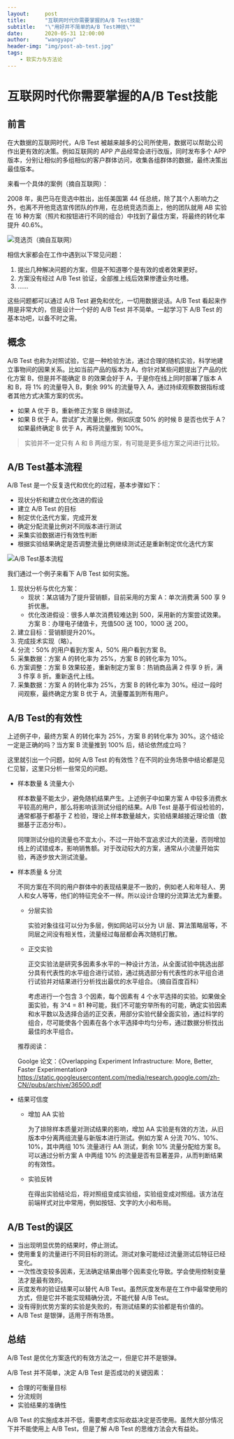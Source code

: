 ```yaml
---
layout:     post
title:      "互联网时代你需要掌握的A/B Test技能"
subtitle:   "\"用好并不简单的A/B Test神技\""
date:       2020-05-31 12:00:00
author:     "wangyapu"
header-img: "img/post-ab-test.jpg"
tags:
    - 软实力与方法论
---
```


# 互联网时代你需要掌握的A/B Test技能

## 前言

在大数据的互联网时代，A/B Test 被越来越多的公司所使用，数据可以帮助公司作出更有效的决策。例如互联网的 APP 产品经常会进行改版，同时发布多个 APP 版本，分别让相似的多组相似的客户群体访问，收集各组群体的数据，最终决策出最佳版本。

来看一个具体的案例（摘自互联网）：

2008 年，奥巴马在竞选中胜出，出任美国第 44 任总统，除了其个人影响力之外，也离不开他竞选宣传团队的作用，在总统竞选页面上，他的团队就用 AB 实验在 16 种方案（照片和按钮进行不同的组合）中找到了最佳方案，将最终的转化率提升 40.6%。

![竞选页（摘自互联网）](http://wangyapu.iocoder.cn/15937637485988.jpg)

相信大家都会在工作中遇到以下常见问题：

1. 提出几种解决问题的方案，但是不知道哪个是有效的或者效果更好。
2. 方案没有经过 A/B Test 验证，全部推上线后效果惨遭业务吐槽。
3. ......

这些问题都可以通过 A/B Test 避免和优化，一切用数据说话。A/B Test 看起来作用是非常大的，但是设计一个好的 A/B Test 并不简单。一起学习下 A/B Test 的基本功吧，以备不时之需。

## 概念

A/B Test 也称为对照试验，它是一种检验方法，通过合理的随机实验，科学地建立事物间的因果关系。比如当前产品的版本为 A，你针对某些问题提出了产品的优化方案 B，但是并不能确定 B 的效果会好于 A，于是你在线上同时部署了版本 A 和 B，将 1% 的流量导入 B，剩余 99% 的流量导入 A，通过持续观察数据指标或者其他方式决策方案的优劣。

- 如果 A 优于 B，重新修正方案 B 继续测试。
- 如果 B 优于 A，尝试扩大流量比例，例如灰度 50% 的时候 B 是否也优于 A？如果最终确定 B 优于 A，再将流量推到 100%。

> 实验并不一定只有 A 和 B 两组方案，有可能是更多组方案之间进行比较。

## A/B Test基本流程

A/B Test 是一个反复迭代和优化的过程，基本步骤如下：

- 现状分析和建立优化改进的假设
- 建立 A/B Test 的目标
- 制定优化迭代方案，完成开发
- 确定分配流量比例对不同版本进行测试
- 采集实验数据进行有效性判断
- 根据实验结果确定是否调整流量比例继续测试还是重新制定优化迭代方案

![A/B Test基本流程](http://wangyapu.iocoder.cn/15946348707030.jpg)


我们通过一个例子来看下 A/B Test 如何实施。

1. 现状分析与优化方案：
    - 现状：某店铺为了提升营销额，目前采用的方案 A：单次消费满 500 享 9 折优惠。
    - 优化改进假设：很多人单次消费较难达到 500，采用新的方案尝试效果。方案 B：办理电子储值卡，充值500 送 100，1000 送 200。
2. 建立目标：营销额提升20%。
3. 完成技术实现（略）。
4. 分流：50% 的用户看到方案 A，50% 用户看到方案 B。
5. 采集数据：方案 A 的转化率为 25%，方案 B 的转化率为 10%。
6. 方案调整：方案 B 效果较差，重新制定方案 B：热销商品满 2 件享 9 折，满 3 件享 8 折。重新迭代上线。
7. 采集数据：方案 A 的转化率为 25%，方案 B 的转化率为 30%。经过一段时间观察，最终确定方案 B 优于 A，流量覆盖到所有用户。

## A/B Test的有效性

上述例子中，最终方案 A 的转化率为 25%，方案 B 的转化率为 30%。这个结论一定是正确的吗？当方案 B 流量推到 100% 后，结论依然成立吗？

这里就引出一个问题，如何 A/B Test 的有效性？在不同的业务场景中结论都是见仁见智，这里只分析一些常见的问题。

- 样本数量 & 流量大小

    样本数量不能太少，避免随机结果产生。上述例子中如果方案 A 中较多消费水平较高的用户，那么将影响该测试分组的结果。A/B Test 是基于假设检验的，通常都基于都基于 Z 检验，理论上样本数量越大，实验结果越接近理论值（数据基于正态分布）。
    
    同理测试分组的流量也不宜太小，不过一开始不宜追求过大的流量，否则增加线上的试错成本，影响销售额。对于改动较大的方案，通常从小流量开始实验，再逐步放大测试流量。

- 样本质量 & 分流

    不同方案在不同的用户群体中的表现结果是不一致的，例如老人和年轻人、男人和女人等等，他们的特征完全不一样。所以设计合理的分流算法尤为重要。
    
    - 分层实验
    
        实验对象往往可以分为多层，例如网站可以分为 UI 层、算法策略层等，不同层之间没有相关性，流量经过每层都会再次随机打散。
    
    - 正交实验

        正交实验法是研究多因素多水平的一种设计方法，从全面试验中挑选出部分具有代表性的水平组合进行试验，通过挑选部分有代表性的水平组合进行试验并对结果进行分析找出最优的水平组合。（摘自百度百科）
        
        考虑进行一个包含 3 个因素，每个因素有 4 个水平选择的实验。如果做全面实验，有 3^4 = 81 种可能，我们不可能穷举所有的可能，确定实验因素和水平数以及选择合适的正交表，用部分实验代替全面实验，通过科学的组合，尽可能使各个因素在各个水平选择中均匀分布，通过数据分析找出最佳的水平组合。
    
    
    推荐阅读：
    
    Goolge 论文：《Overlapping Experiment Infrastructure: More, Better, Faster Experimentation》https://static.googleusercontent.com/media/research.google.com/zh-CN//pubs/archive/36500.pdf

- 结果可信度

    - 增加 AA 实验

        为了排除样本质量对测试结果的影响，增加 AA 实验是有效的方法，从旧版本中分离两组流量与新版本进行测试。例如方案 A 分流 70%、10%、10%，其中两组 10% 流量进行 AA 测试，剩余 10% 流量分配给方案 B。可以通过分析方案 A 中两组 10% 的流量是否有显著差异，从而判断结果的有效性。
    
    - 实验反转

        在得出实验结论后，将对照组变成实验组，实验组变成对照组。该方法在前端样式对比中常用，例如按钮、文字的大小和布局。

## A/B Test的误区

- 当出现明显优势的结果时，停止测试。
- 使用重复的流量进行不同目标的测试。测试对象可能经过流量测试后特征已经变化。
- 一次性改变较多因素，无法确定结果由哪个因素变化导致。学会使用控制变量法才是最有效的。
- 灰度发布的验证结果可以替代 A/B Test。虽然灰度发布是在工作中最常使用的方式，但是它并不能实现精确分流，不能代替 A/B Test。
- 没有得到优势方案的实验是失败的，有测试结果的实验都是有价值的。
- A/B Test 是银弹，适用于所有场景。

## 总结

A/B Test 是优化方案迭代的有效方法之一，但是它并不是银弹。

A/B Test 并不简单，决定 A/B Test 是否成功的关键因素：

- 合理的可衡量目标
- 分流规则
- 实验结果的准确性

A/B Test 的实施成本并不低，需要考虑实际收益决定是否使用。虽然大部分情况下并不能使用上 A/B Test，但是了解 A/B Test 的思维方法会大有益处。



